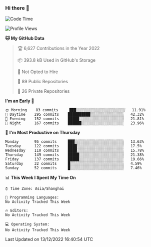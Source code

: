 ### Hi there 👋

<!--
**qbosen/qbosen** is a ✨ _special_ ✨ repository because its `README.md` (this file) appears on your GitHub profile.

Here are some ideas to get you started:

- 🔭 I’m currently working on ...
- 🌱 I’m currently learning ...
- 👯 I’m looking to collaborate on ...
- 🤔 I’m looking for help with ...
- 💬 Ask me about ...
- 📫 How to reach me: ...
- 😄 Pronouns: ...
- ⚡ Fun fact: ...
-->

<!--START_SECTION:waka-->
![Code Time](http://img.shields.io/badge/Code%20Time-1%2C088%20hrs%2056%20mins-blue)

![Profile Views](http://img.shields.io/badge/Profile%20Views-0-blue)

**🐱 My GitHub Data** 

> 🏆 6,627 Contributions in the Year 2022
 > 
> 📦 393.8 kB Used in GitHub's Storage 
 > 
> 🚫 Not Opted to Hire
 > 
> 📜 89 Public Repositories 
 > 
> 🔑 26 Private Repositories  
 > 
**I'm an Early 🐤** 

```text
🌞 Morning    83 commits     ███░░░░░░░░░░░░░░░░░░░░░░   11.91% 
🌆 Daytime    295 commits    ██████████░░░░░░░░░░░░░░░   42.32% 
🌃 Evening    152 commits    █████░░░░░░░░░░░░░░░░░░░░   21.81% 
🌙 Night      167 commits    ██████░░░░░░░░░░░░░░░░░░░   23.96%

```
📅 **I'm Most Productive on Thursday** 

```text
Monday       95 commits     ███░░░░░░░░░░░░░░░░░░░░░░   13.63% 
Tuesday      122 commits    ████░░░░░░░░░░░░░░░░░░░░░   17.5% 
Wednesday    110 commits    ████░░░░░░░░░░░░░░░░░░░░░   15.78% 
Thursday     149 commits    █████░░░░░░░░░░░░░░░░░░░░   21.38% 
Friday       137 commits    █████░░░░░░░░░░░░░░░░░░░░   19.66% 
Saturday     32 commits     █░░░░░░░░░░░░░░░░░░░░░░░░   4.59% 
Sunday       52 commits     █░░░░░░░░░░░░░░░░░░░░░░░░   7.46%

```


📊 **This Week I Spent My Time On** 

```text
⌚︎ Time Zone: Asia/Shanghai

💬 Programming Languages: 
No Activity Tracked This Week

🔥 Editors: 
No Activity Tracked This Week

💻 Operating System: 
No Activity Tracked This Week

```


 Last Updated on 13/12/2022 16:40:54 UTC
<!--END_SECTION:waka-->

